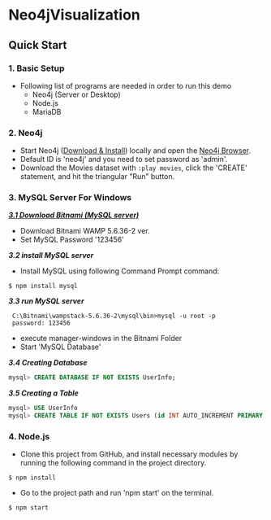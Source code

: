 # Neo4jVisualization

## Quick Start
### 1. Basic Setup
* Following list of programs are needed in order to run this demo
    * Neo4j (Server or Desktop)
    * Node.js
    * MariaDB

### 2. Neo4j
* Start Neo4j ([Download & Install](http://neo4j.com/download)) locally and open the [Neo4j Browser](http://localhost:7474).
* Default ID is 'neo4j' and you need to set password as 'admin'.
* Download the Movies dataset with `:play movies`, click the 'CREATE' statement, and hit the triangular "Run" button.

### 3. MySQL Server For Windows 


[***3.1 Download Bitnami (MySQL server)***](https://bitnami.com/stack/wamp)


* Download Bitnami WAMP 5.6.36-2 ver. 
* Set MySQL Password '123456'

***3.2 install MySQL server***
* Install MySQL using following Command Prompt command:
```
$ npm install mysql
```

***3.3 run MySQL server***
```
 C:\Bitnami\wampstack-5.6.36-2\mysql\bin>mysql -u root -p
 password: 123456
```
* execute manager-windows in the Bitnami Folder
* Start 'MySQL Database'

***3.4 Creating Database***
```sql
mysql> CREATE DATABASE IF NOT EXISTS UserInfo;
```

***3.5 Creating a Table***
```sql
mysql> USE UserInfo
mysql> CREATE TABLE IF NOT EXISTS Users (id INT AUTO_INCREMENT PRIMARY KEY, profileid VARCHAR(30), token VARCHAR(200), email VARCHAR(30), password VARCHAR(100))
```

### 4. Node.js
* Clone this project from GitHub, and install necessary modules by running the following command in the project directory.
```
$ npm install
```
* Go to the project path and run 'npm start' on the terminal.

```
$ npm start
```